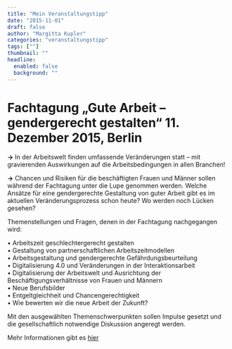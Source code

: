 ```yaml
---
title: "Mein Veranstaltungstipp"
date: "2015-11-01"
draft: false
author: "Margitta Kupler"
categories: "veranstaltungstipp"
tags: [""]
thumbnail: ""
headline:
  enabled: false
  background: ""
---
```


# Fachtagung „Gute Arbeit – gendergerecht gestalten“ 11. Dezember 2015, Berlin

**→** In der Arbeitswelt finden umfassende Veränderungen statt – mit
gravierenden Auswirkungen auf die Arbeitsbedingungen in allen Branchen!

<!--more-->

**→** Chancen und Risiken für die beschäftigten Frauen und Männer sollen
während der Fachtagung unter die Lupe genommen werden. Welche Ansätze für eine
gendergerechte Gestaltung von guter Arbeit gibt es im aktuellen
Veränderungsprozess schon heute? Wo werden noch Lücken gesehen?

Themenstellungen und Fragen, denen in der Fachtagung nachgegangen wird:

• Arbeitszeit geschlechtergerecht gestalten  
• Gestaltung von partnerschaftlichen Arbeitszeitmodellen  
• Arbeitsgestaltung und gendergerechte Gefährdungsbeurteilung  
• Digitalisierung 4.0 und Veränderungen in der Interaktionsarbeit  
• Digitalisierung der Arbeitswelt und Ausrichtung der
Beschäftigungsverhältnisse von Frauen und Männern  
• Neue Berufsbilder  
• Entgeltgleichheit und Chancengerechtigkeit  
• Wie bewerten wir die neue Arbeit der Zukunft?

Mit den ausgewählten Themenschwerpunkten sollen Impulse gesetzt und die
gesellschaftlich notwendige Diskussion angeregt werden.

Mehr Informationen gibt es [hier](http://bundesforum-familie.de/11-dezember-2015-berlin-gute-arbeit-gendergerecht-gestalten-fachtagung-von-ver-di/ "Gute Arbeit - geschlechtergerecht gestalten")

